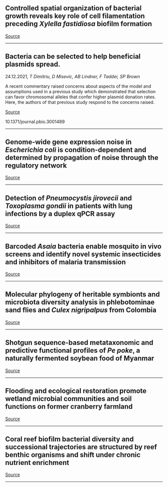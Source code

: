 ## Controlled spatial organization of bacterial growth reveals key role of cell filamentation preceding <em>Xylella fastidiosa</em> biofilm formation

[Source](https://www.nature.com/articles/s41522-021-00258-9)

---

## Bacteria can be selected to help beneficial plasmids spread.
 24.12.2021, _T Dimitriu, D Misevic, AB Lindner, F Taddei, SP Brown_


A recent commentary raised concerns about aspects of the model and assumptions used in a previous study which demonstrated that selection can favor chromosomal alleles that confer higher plasmid donation rates. Here, the authors of that previous study respond to the concerns raised.

[Source](https://journals.plos.org/plosbiology/article?id=10.1371/journal.pbio.3001489)

10.1371/journal.pbio.3001489

---

## Genome-wide gene expression noise in <em>Escherichia coli</em> is condition-dependent and determined by propagation of noise through the regulatory network

[Source](https://journals.plos.org/plosbiology/article?id=10.1371/journal.pbio.3001491)

---

## Detection of <em>Pneumocystis jirovecii</em> and <em>Toxoplasma gondii </em>in patients with lung infections by a duplex qPCR assay

[Source](https://journals.plos.org/plosntds/article?id=10.1371/journal.pntd.0010025)

---

## Barcoded <em>Asaia </em>bacteria enable mosquito in vivo screens and identify novel systemic insecticides and inhibitors of malaria transmission

[Source](https://journals.plos.org/plosbiology/article?id=10.1371/journal.pbio.3001426)

---

## Molecular phylogeny of heritable symbionts and microbiota diversity analysis in phlebotominae sand flies and <em>Culex nigripalpus</em> from Colombia

[Source](https://journals.plos.org/plosntds/article?id=10.1371/journal.pntd.0009942)

---

## Shotgun sequence-based metataxonomic and predictive functional profiles of <em>Pe poke</em>, a naturally fermented soybean food of Myanmar

[Source](https://journals.plos.org/plosone/article?id=10.1371/journal.pone.0260777)

---

## Flooding and ecological restoration promote wetland microbial communities and soil functions on former cranberry farmland

[Source](https://journals.plos.org/plosone/article?id=10.1371/journal.pone.0260933)

---

## Coral reef biofilm bacterial diversity and successional trajectories are structured by reef benthic organisms and shift under chronic nutrient enrichment

[Source](https://www.nature.com/articles/s41522-021-00252-1)

---

